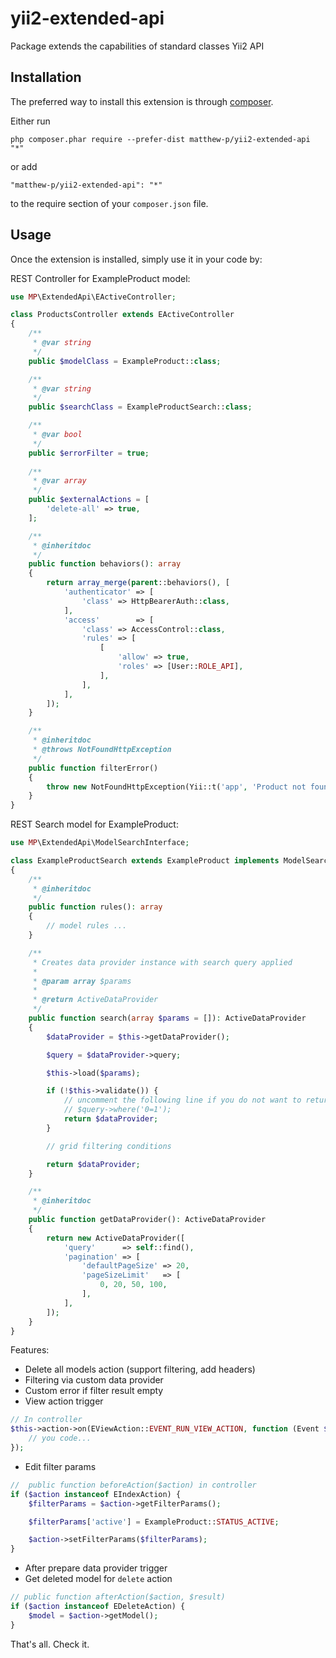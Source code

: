 # yii2-extended-api
Package extends the capabilities of standard classes Yii2 API

Installation
------------

The preferred way to install this extension is through [composer](http://getcomposer.org/download/).

Either run

```
php composer.phar require --prefer-dist matthew-p/yii2-extended-api "*"
```

or add

```
"matthew-p/yii2-extended-api": "*"
```

to the require section of your `composer.json` file.

Usage
-----

Once the extension is installed, simply use it in your code by:

REST Controller for ExampleProduct model:
```php
use MP\ExtendedApi\EActiveController;

class ProductsController extends EActiveController
{
    /**
     * @var string
     */
    public $modelClass = ExampleProduct::class;

    /**
     * @var string
     */
    public $searchClass = ExampleProductSearch::class;

    /**
     * @var bool
     */
    public $errorFilter = true;
    
    /**
     * @var array
     */
    public $externalActions = [
        'delete-all' => true,
    ];

    /**
     * @inheritdoc
     */
    public function behaviors(): array
    {
        return array_merge(parent::behaviors(), [
            'authenticator' => [
                'class' => HttpBearerAuth::class,
            ],
            'access'        => [
                'class' => AccessControl::class,
                'rules' => [
                    [
                        'allow' => true,
                        'roles' => [User::ROLE_API],
                    ],
                ],
            ],
        ]);
    }

    /**
     * @inheritdoc
     * @throws NotFoundHttpException
     */
    public function filterError()
    {
        throw new NotFoundHttpException(Yii::t('app', 'Product not found'), self::FILTER_ERROR_CODE);
    }
}
```

REST Search model for ExampleProduct:
```php
use MP\ExtendedApi\ModelSearchInterface;

class ExampleProductSearch extends ExampleProduct implements ModelSearchInterface
{
    /**
     * @inheritdoc
     */
    public function rules(): array
    {
        // model rules ...
    }

    /**
     * Creates data provider instance with search query applied
     *
     * @param array $params
     *
     * @return ActiveDataProvider
     */
    public function search(array $params = []): ActiveDataProvider
    {
        $dataProvider = $this->getDataProvider();

        $query = $dataProvider->query;

        $this->load($params);

        if (!$this->validate()) {
            // uncomment the following line if you do not want to return any records when validation fails
            // $query->where('0=1');
            return $dataProvider;
        }

        // grid filtering conditions

        return $dataProvider;
    }

    /**
     * @inheritdoc
     */
    public function getDataProvider(): ActiveDataProvider
    {
        return new ActiveDataProvider([
            'query'      => self::find(),
            'pagination' => [
                'defaultPageSize' => 20,
                'pageSizeLimit'   => [
                    0, 20, 50, 100,
                ],
            ],
        ]);
    }
}
```

Features:
 - Delete all models action (support filtering, add headers)
 - Filtering via custom data provider
 - Custom error if filter result empty
 - View action trigger
 ```php
 // In controller
 $this->action->on(EViewAction::EVENT_RUN_VIEW_ACTION, function (Event $event) use ($action) {
     // you code...
 });
 ```
 - Edit filter params
 ```php
 //  public function beforeAction($action) in controller
 if ($action instanceof EIndexAction) {
     $filterParams = $action->getFilterParams();

     $filterParams['active'] = ExampleProduct::STATUS_ACTIVE;

     $action->setFilterParams($filterParams);
 }
 ``` 
 - After prepare data provider trigger
 - Get deleted model for `delete` action
 ```php
 // public function afterAction($action, $result)
 if ($action instanceof EDeleteAction) {
     $model = $action->getModel();
 }
 ```
 
That's all. Check it.
